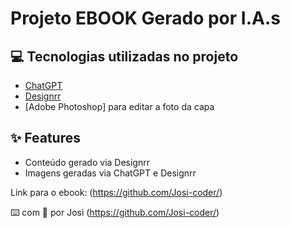 
# Projeto EBOOK Gerado por I.A.s


## 💻 Tecnologias utilizadas no projeto

- [ChatGPT](https://chat.openai.com/) 
- [Designrr](https://app.designrr.io/)
- [Adobe Photoshop] para editar a foto da capa

## ✨ Features

- Conteúdo gerado via Designrr
- Imagens geradas via ChatGPT e Designrr

Link para o ebook: (https://github.com/Josi-coder/)

⌨️ com 💜 por Josi (https://github.com/Josi-coder/)
